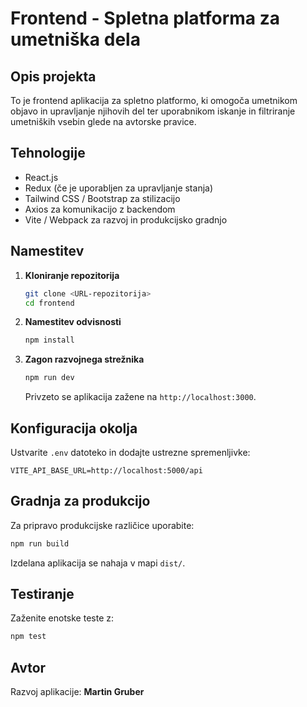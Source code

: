 # Frontend - Spletna platforma za umetniška dela

## Opis projekta

To je frontend aplikacija za spletno platformo, ki omogoča umetnikom objavo in upravljanje njihovih del ter uporabnikom iskanje in filtriranje umetniških vsebin glede na avtorske pravice.

## Tehnologije

- React.js
- Redux (če je uporabljen za upravljanje stanja)
- Tailwind CSS / Bootstrap za stilizacijo
- Axios za komunikacijo z backendom
- Vite / Webpack za razvoj in produkcijsko gradnjo

## Namestitev

1. **Kloniranje repozitorija**
   ```sh
   git clone <URL-repozitorija>
   cd frontend
   ```

2. **Namestitev odvisnosti**
   ```sh
   npm install
   ```

3. **Zagon razvojnega strežnika**
   ```sh
   npm run dev
   ```
   Privzeto se aplikacija zažene na `http://localhost:3000`.

## Konfiguracija okolja

Ustvarite `.env` datoteko in dodajte ustrezne spremenljivke:
   ```env
   VITE_API_BASE_URL=http://localhost:5000/api
   ```

## Gradnja za produkcijo

Za pripravo produkcijske različice uporabite:
   ```sh
   npm run build
   ```
   Izdelana aplikacija se nahaja v mapi `dist/`.

## Testiranje

Zaženite enotske teste z:
   ```sh
   npm test
   ```

## Avtor

Razvoj aplikacije: **Martin Gruber**

